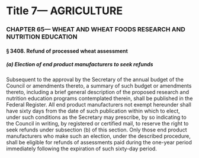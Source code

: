 
# Title 7— AGRICULTURE
### CHAPTER 65— WHEAT AND WHEAT FOODS RESEARCH AND NUTRITION EDUCATION
#### § 3408. Refund of processed wheat assessment
##### (a) Election of end product manufacturers to seek refunds

Subsequent to the approval by the Secretary of the annual budget of the Council or amendments thereto, a summary of such budget or amendments thereto, including a brief general description of the proposed research and nutrition education programs contemplated therein, shall be published in the Federal Register. All end product manufacturers not exempt hereunder shall have sixty days from the date of such publication within which to elect, under such conditions as the Secretary may prescribe, by so indicating to the Council in writing, by registered or certified mail, to reserve the right to seek refunds under subsection (b) of this section. Only those end product manufacturers who make such an election, under the described procedure, shall be eligible for refunds of assessments paid during the one-year period immediately following the expiration of such sixty-day period.
